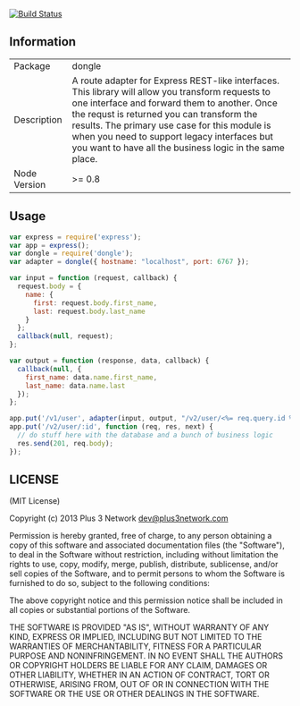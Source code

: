 [![Build Status](https://travis-ci.org/plus3network/dongle.png?branch=master)](https://travis-ci.org/plus3network/dongle)

## Information

<table>
<tr> 
<td>Package</td><td>dongle</td>
</tr>
<tr>
<td>Description</td>
<td>A route adapter for Express REST-like interfaces. This library will allow you transform requests to one interface and forward them to another. Once the requst is returned you can transform the results. The primary use case for this module is when you need to support legacy interfaces but you want to have all the business logic in the same place.</td>
</tr>
<tr>
<td>Node Version</td>
<td>>= 0.8</td>
</tr>
</table>

## Usage

```javascript
var express = require('express');
var app = express();
var dongle = require('dongle');
var adapter = dongle({ hostname: "localhost", port: 6767 });

var input = function (request, callback) {
  request.body = {
    name: {
      first: request.body.first_name,
      last: request.body.last_name
    }
  };
  callback(null, request);
};

var output = function (response, data, callback) {
  callback(null, {
    first_name: data.name.first_name,
    last_name: data.name.last
  }); 
};

app.put('/v1/user', adapter(input, output, "/v2/user/<%= req.query.id %>"));
app.put('/v2/user/:id', function (req, res, next) {
  // do stuff here with the database and a bunch of business logic
  res.send(201, req.body);
});

```

## LICENSE

(MIT License)

Copyright (c) 2013 Plus 3 Network <dev@plus3network.com>

Permission is hereby granted, free of charge, to any person obtaining
a copy of this software and associated documentation files (the
"Software"), to deal in the Software without restriction, including
without limitation the rights to use, copy, modify, merge, publish,
distribute, sublicense, and/or sell copies of the Software, and to
permit persons to whom the Software is furnished to do so, subject to
the following conditions:

The above copyright notice and this permission notice shall be
included in all copies or substantial portions of the Software.

THE SOFTWARE IS PROVIDED "AS IS", WITHOUT WARRANTY OF ANY KIND,
EXPRESS OR IMPLIED, INCLUDING BUT NOT LIMITED TO THE WARRANTIES OF
MERCHANTABILITY, FITNESS FOR A PARTICULAR PURPOSE AND
NONINFRINGEMENT. IN NO EVENT SHALL THE AUTHORS OR COPYRIGHT HOLDERS BE
LIABLE FOR ANY CLAIM, DAMAGES OR OTHER LIABILITY, WHETHER IN AN ACTION
OF CONTRACT, TORT OR OTHERWISE, ARISING FROM, OUT OF OR IN CONNECTION
WITH THE SOFTWARE OR THE USE OR OTHER DEALINGS IN THE SOFTWARE.
